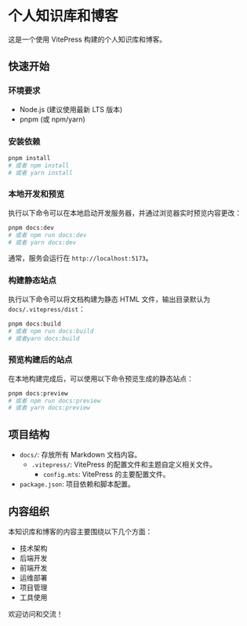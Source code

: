 # 个人知识库和博客

这是一个使用 VitePress 构建的个人知识库和博客。

## 快速开始

### 环境要求

- Node.js (建议使用最新 LTS 版本)
- pnpm (或 npm/yarn)

### 安装依赖

```bash
pnpm install
# 或者 npm install
# 或者 yarn install
```

### 本地开发和预览

执行以下命令可以在本地启动开发服务器，并通过浏览器实时预览内容更改：

```bash
pnpm docs:dev
# 或者 npm run docs:dev
# 或者 yarn docs:dev
```

通常，服务会运行在 `http://localhost:5173`。

### 构建静态站点

执行以下命令可以将文档构建为静态 HTML 文件，输出目录默认为 `docs/.vitepress/dist`：

```bash
pnpm docs:build
# 或者 npm run docs:build
# 或者yarn docs:build
```

### 预览构建后的站点

在本地构建完成后，可以使用以下命令预览生成的静态站点：

```bash
pnpm docs:preview
# 或者 npm run docs:preview
# 或者 yarn docs:preview
```

## 项目结构
- `docs/`: 存放所有 Markdown 文档内容。
  - `.vitepress/`: VitePress 的配置文件和主题自定义相关文件。
    - `config.mts`: VitePress 的主要配置文件。
- `package.json`: 项目依赖和脚本配置。

## 内容组织

本知识库和博客的内容主要围绕以下几个方面：

- 技术架构
- 后端开发
- 前端开发
- 运维部署
- 项目管理
- 工具使用

欢迎访问和交流！
